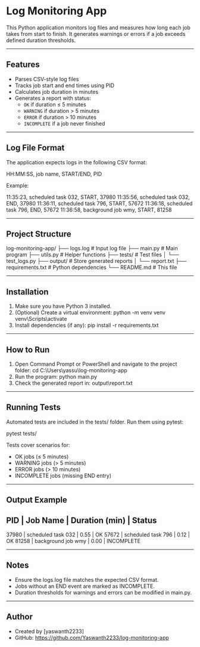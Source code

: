 # Log Monitoring App

This Python application monitors log files and measures how long each job takes from start to finish. It generates warnings or errors if a job exceeds defined duration thresholds.

---

## Features

- Parses CSV-style log files
- Tracks job start and end times using PID
- Calculates job duration in minutes
- Generates a report with status:
  - `OK` if duration ≤ 5 minutes
  - `WARNING` if duration > 5 minutes
  - `ERROR` if duration > 10 minutes
  - `INCOMPLETE` if a job never finished

---

## Log File Format

The application expects logs in the following CSV format:

HH:MM:SS, job name, START/END, PID

Example:

11:35:23, scheduled task 032, START, 37980 
11:35:56, scheduled task 032, END, 37980
11:36:11, scheduled task 796, START, 57672
11:36:18, scheduled task 796, END, 57672
11:36:58, background job wmy, START, 81258

---

## Project Structure

log-monitoring-app/
├── logs.log              # Input log file
├── main.py               # Main program
├── utils.py              # Helper functions
├── tests/                # Test files
│   └── test_logs.py
├── output/               # Store generated reports
│   └── report.txt
├── requirements.txt      # Python dependencies
└── README.md             # This file

---

## Installation

1. Make sure you have Python 3 installed.
2. (Optional) Create a virtual environment:
   python -m venv venv
   venv\Scripts\activate
3. Install dependencies (if any):
   pip install -r requirements.txt

---

## How to Run

1. Open Command Prompt or PowerShell and navigate to the project folder:
   cd C:\Users\yassu\log-monitoring-app
2. Run the program:
   python main.py
3. Check the generated report in:
   output\report.txt

---

## Running Tests

Automated tests are included in the tests/ folder. Run them using pytest:

pytest tests/

Tests cover scenarios for:
- OK jobs (≤ 5 minutes)
- WARNING jobs (> 5 minutes)
- ERROR jobs (> 10 minutes)
- INCOMPLETE jobs (missing END entry)

---

## Output Example

PID    | Job Name            | Duration (min) | Status
-------------------------------------------------------
37980  | scheduled task 032  | 0.55           | OK
57672  | scheduled task 796  | 0.12           | OK
81258  | background job wmy  | 0.00           | INCOMPLETE

---

## Notes

- Ensure the logs.log file matches the expected CSV format.
- Jobs without an END event are marked as INCOMPLETE.
- Duration thresholds for warnings and errors can be modified in main.py.

---

## Author

- Created by [yaswanth2233]
- GitHub: https://github.com/Yaswanth2233/log-monitoring-app
